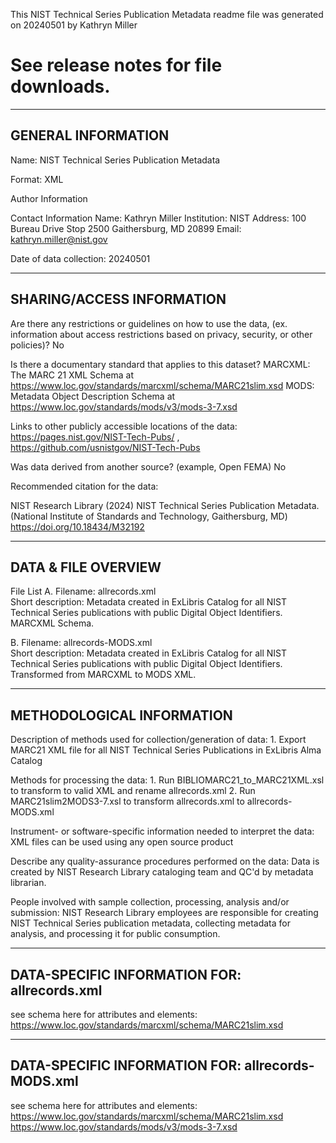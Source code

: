 This NIST Technical Series Publication Metadata readme file was generated on 20240501 by Kathryn Miller
# See release notes for file downloads.

-------------------
GENERAL INFORMATION
-------------------


Name: NIST Technical Series Publication Metadata 


Format: XML 


Author Information

   Contact Information
        Name: Kathryn Miller
           Institution: NIST
           Address: 100 Bureau Drive Stop 2500 Gaithersburg, MD 20899
           Email: kathryn.miller@nist.gov


Date of data collection: 20240501

--------------------------
SHARING/ACCESS INFORMATION
-------------------------- 

Are there any restrictions or guidelines on how to use the data, (ex. information about access restrictions based on privacy, security, or other policies)?
	No


Is there a documentary standard that applies to this dataset?
	MARCXML: The MARC 21 XML Schema at https://www.loc.gov/standards/marcxml/schema/MARC21slim.xsd
	MODS: Metadata Object Description Schema at https://www.loc.gov/standards/mods/v3/mods-3-7.xsd


Links to other publicly accessible locations of the data: 
	https://pages.nist.gov/NIST-Tech-Pubs/ , https://github.com/usnistgov/NIST-Tech-Pubs



Was data derived from another source? (example, Open FEMA)
           No


Recommended citation for the data:

NIST Research Library (2024) NIST Technical Series Publication Metadata. (National Institute of Standards and Technology, Gaithersburg, MD) https://doi.org/10.18434/M32192


---------------------
DATA & FILE OVERVIEW
---------------------


File List
   A. Filename: allrecords.xml       
      Short description: Metadata created in ExLibris Catalog for all NIST Technical Series publications with public Digital Object Identifiers. MARCXML Schema.

   B. Filename: allrecords-MODS.xml       
      Short description: Metadata created in ExLibris Catalog for all NIST Technical Series publications with public Digital Object Identifiers. Transformed from MARCXML to MODS XML. 
 

--------------------------
METHODOLOGICAL INFORMATION
--------------------------


 Description of methods used for collection/generation of data: 
	1. Export MARC21 XML file for all NIST Technical Series Publications in ExLibris Alma Catalog
	

Methods for processing the data: 
	1. Run BIBLIOMARC21_to_MARC21XML.xsl to transform to valid XML and rename allrecords.xml
	2. Run MARC21slim2MODS3-7.xsl to transform allrecords.xml to allrecords-MODS.xml


Instrument- or software-specific information needed to interpret the data:
	 XML files can be used using any open source product


Describe any quality-assurance procedures performed on the data:
	Data is created by NIST Research Library cataloging team and QC'd by metadata librarian.


People involved with sample collection, processing, analysis and/or submission:
	NIST Research Library employees are responsible for creating NIST Technical Series publication metadata, collecting metadata for analysis, and processing it for public consumption.


-----------------------------------------
DATA-SPECIFIC INFORMATION FOR: allrecords.xml
-----------------------------------------
see schema here for attributes and elements:
https://www.loc.gov/standards/marcxml/schema/MARC21slim.xsd

-----------------------------------------
DATA-SPECIFIC INFORMATION FOR: allrecords-MODS.xml
-----------------------------------------
see schema here for attributes and elements:
https://www.loc.gov/standards/marcxml/schema/MARC21slim.xsd
https://www.loc.gov/standards/mods/v3/mods-3-7.xsd

